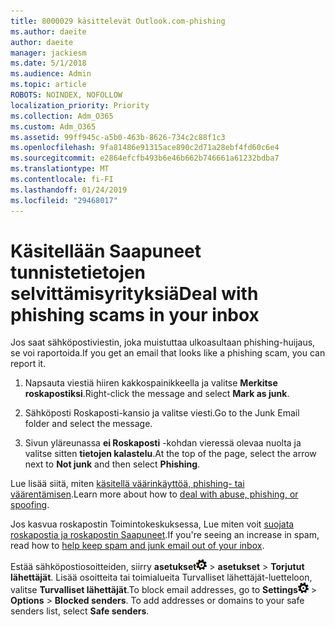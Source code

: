 ```yaml
---
title: 8000029 käsittelevät Outlook.com-phishing
ms.author: daeite
author: daeite
manager: jackiesm
ms.date: 5/1/2018
ms.audience: Admin
ms.topic: article
ROBOTS: NOINDEX, NOFOLLOW
localization_priority: Priority
ms.collection: Adm_O365
ms.custom: Adm_O365
ms.assetid: 99ff945c-a5b0-463b-8626-734c2c88f1c3
ms.openlocfilehash: 9fa81486e91315ace890c2d71a28ebf4fd60c6e4
ms.sourcegitcommit: e2864efcfb493b6e46b662b746661a61232bdba7
ms.translationtype: MT
ms.contentlocale: fi-FI
ms.lasthandoff: 01/24/2019
ms.locfileid: "29468017"
---
```

# <a name="deal-with-phishing-scams-in-your-inbox"></a><span data-ttu-id="eea47-102">Käsitellään Saapuneet tunnistetietojen selvittämisyrityksiä</span><span class="sxs-lookup"><span data-stu-id="eea47-102">Deal with phishing scams in your inbox</span></span>

<span data-ttu-id="eea47-103">Jos saat sähköpostiviestin, joka muistuttaa ulkoasultaan phishing-huijaus, se voi raportoida.</span><span class="sxs-lookup"><span data-stu-id="eea47-103">If you get an email that looks like a phishing scam, you can report it.</span></span>
  
1. <span data-ttu-id="eea47-104">Napsauta viestiä hiiren kakkospainikkeella ja valitse **Merkitse roskapostiksi**.</span><span class="sxs-lookup"><span data-stu-id="eea47-104">Right-click the message and select **Mark as junk**.</span></span> 
    
2. <span data-ttu-id="eea47-105">Sähköposti Roskaposti-kansio ja valitse viesti.</span><span class="sxs-lookup"><span data-stu-id="eea47-105">Go to the Junk Email folder and select the message.</span></span>
    
3. <span data-ttu-id="eea47-106">Sivun yläreunassa **ei Roskaposti** -kohdan vieressä olevaa nuolta ja valitse sitten **tietojen kalastelu**.</span><span class="sxs-lookup"><span data-stu-id="eea47-106">At the top of the page, select the arrow next to **Not junk** and then select **Phishing**.</span></span> 
    
<span data-ttu-id="eea47-107">Lue lisää siitä, miten [käsitellä väärinkäyttöä, phishing- tai väärentämisen](https://go.microsoft.com/fwlink/p/?linkid=873139).</span><span class="sxs-lookup"><span data-stu-id="eea47-107">Learn more about how to [deal with abuse, phishing, or spoofing](https://go.microsoft.com/fwlink/p/?linkid=873139).</span></span>
  
<span data-ttu-id="eea47-108">Jos kasvua roskapostin Toimintokeskuksessa, Lue miten voit [suojata roskapostia ja roskapostin Saapuneet](https://go.microsoft.com/fwlink/p/?linkid=873140).</span><span class="sxs-lookup"><span data-stu-id="eea47-108">If you're seeing an increase in spam, read how to [help keep spam and junk email out of your inbox](https://go.microsoft.com/fwlink/p/?linkid=873140).</span></span>
  
<span data-ttu-id="eea47-p101">Estää sähköpostiosoitteiden, siirry **asetukset**![asetukset](media/f4b2e798-fff1-4a14-931f-5677a4543b58.png) \> **asetukset** \> **Torjutut lähettäjät**. Lisää osoitteita tai toimialueita Turvalliset lähettäjät-luetteloon, valitse **Turvalliset lähettäjät**.</span><span class="sxs-lookup"><span data-stu-id="eea47-p101">To block email addresses, go to **Settings**![Settings](media/f4b2e798-fff1-4a14-931f-5677a4543b58.png) \> **Options** \> **Blocked senders**. To add addresses or domains to your safe senders list, select **Safe senders**.</span></span> 
  


